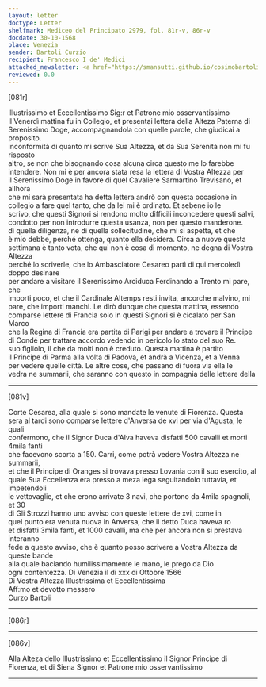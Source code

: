 ```yaml
---
layout: letter
doctype: Letter
shelfmark: Mediceo del Principato 2979, fol. 81r-v, 86r-v
docdate: 30-10-1568
place: Venezia
sender: Bartoli Curzio
recipient: Francesco I de' Medici
attached_newsletter: <a href="https://smansutti.github.io/cosimobartoli/texts/3080_106/">3080_106</a>
reviewed: 0.0
---
```


[081r]  
  
  
Illustrissimo et Eccellentissimo Sig:r et Patrone mio osservantissimo  
Il Venerdì mattina fu in Collegio, et presentai lettera della Alteza Paterna di  
Serenissimo Doge, accompagnandola con quelle parole, che giudicai a proposito.  
inconformità di quanto mi scrive Sua Altezza, et da Sua Serenità non mi fu risposto  
altro, se non che bisognando cosa alcuna circa questo me lo farebbe  
intendere. Non mi è per ancora stata resa la lettera di Vostra Altezza per  
il Serenissimo Doge in favore di quel Cavaliere Sarmartino Trevisano, et allhora  
che mi sarà presentata ha detta lettera andrò con questa occasione in  
collegio a fare quel tanto, che da lei mi è ordinato. Et sebene io le  
scrivo, che questi Signori si rendono molto difficili inconcedere questi salvi,  
condotto per non introdurre questa usanza, non per questo manderone.  
di quella diligenza, ne di quella sollecitudine, che mi si aspetta, et che  
è mio debbe, perché ottenga, quanto ella desidera. Circa a nuove questa  
settimana è tanto vota, che qui non è cosa di momento, ne degna di Vostra Altezza  
perché lo scriverle, che lo Ambasciatore Cesareo partì di qui mercoledì doppo desinare  
per andare a visitare il Serenissimo Arciduca Ferdinando a Trento mi pare, che  
importi poco, et che il Cardinale Altemps resti invita, ancorche malvino, mi  
pare, che importi manchi. Le dirò dunque che questa mattina, essendo  
comparse lettere di Francia solo in questi Signori si è cicalato per San Marco  
che la Regina di Francia era partita di Parigi per andare a trovare il Principe  
di Condé per trattare accordo vedendo in pericolo lo stato del suo Re.  
suo figliolo, il che da molti non è creduto. Questa mattina è partito  
il Principe di Parma alla volta di Padova, et andrà a Vicenza, et a Venna  
per vedere quelle città. Le altre cose, che passano di fuora via ella le  
vedra ne summarii, che saranno con questo in compagnia delle lettere della  
  
---  

[081v]  
  
  
Corte Cesarea, alla quale si sono mandate le venute di Fiorenza. Questa  
sera al tardi sono comparse lettere d'Anversa de xvi per via d'Agusta, le quali  
confermono, che il Signor Duca d'Alva haveva disfatti 500 cavalli et morti 4mila fanti  
che facevono scorta a 150. Carri, come potrà vedere Vostra Altezza ne summarii,  
et che il Principe di Oranges si trovava presso Lovania con il suo esercito, al  
quale Sua Eccellenza era presso a meza lega seguitandolo tuttavia, et impetendoli  
le vettovaglie, et che erono arrivate 3 navi, che portono da 4mila spagnoli, et 30  
di Gli Strozzi hanno uno avviso con queste lettere de xvi, come in  
quel punto era venuta nuova in Anversa, che il detto Duca haveva ro  
et disfatti 3mila fanti, et 1000 cavalli, ma che per ancora non si prestava interanno  
fede a questo avviso, che è quanto posso scrivere a Vostra Altezza da queste bande  
alla quale baciando humilissimamente le mano, le prego da Dio  
ogni contentezza. Di Venezia il di xxx di Ottobre 1566  
Di Vostra Altezza Illustrissima et Eccellentissima  
Aff:mo et devotto messero  
Curzo Bartoli  
  
---  

[086r]  
  
  
  
---  

[086v]  
  
  
Alla Alteza dello Illustrissimo et Eccellentissimo il Signor Principe di  
Fiorenza, et di Siena Signor et Patrone mio osservantissimo  
  
---  

